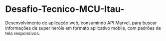 # Desafio-Tecnico-MCU-Itau-
Desenvolvimento de aplicação web, consumindo API Marvel, para buscar informações de super heróis em formato aplicativo mobile, com padrões de tela responsivos.
